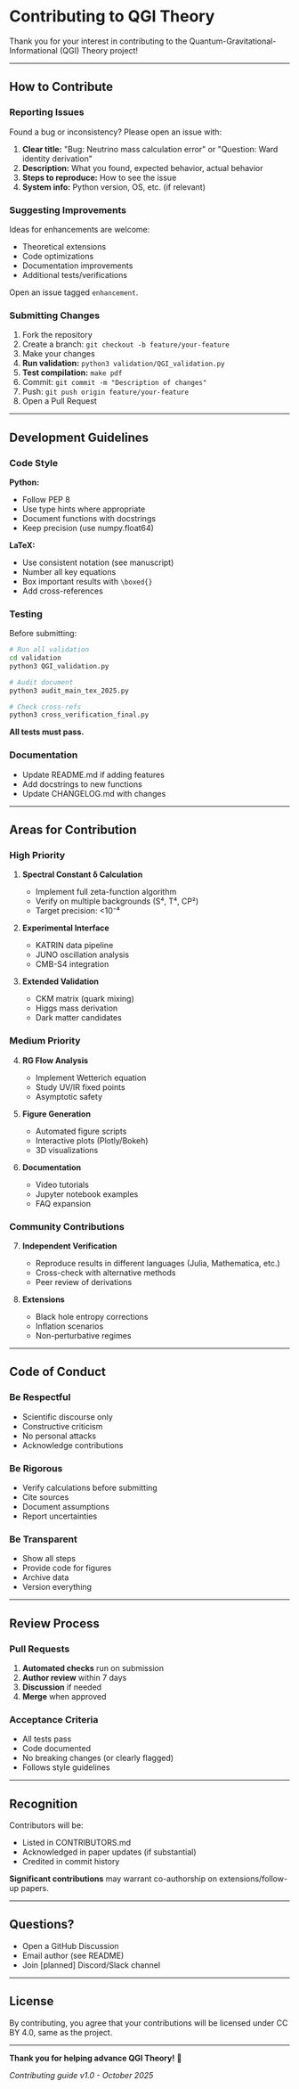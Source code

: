 # Contributing to QGI Theory

Thank you for your interest in contributing to the Quantum-Gravitational-Informational (QGI) Theory project!

---

## How to Contribute

### Reporting Issues

Found a bug or inconsistency? Please open an issue with:

1. **Clear title:** "Bug: Neutrino mass calculation error" or "Question: Ward identity derivation"
2. **Description:** What you found, expected behavior, actual behavior
3. **Steps to reproduce:** How to see the issue
4. **System info:** Python version, OS, etc. (if relevant)

### Suggesting Improvements

Ideas for enhancements are welcome:

- Theoretical extensions
- Code optimizations
- Documentation improvements
- Additional tests/verifications

Open an issue tagged `enhancement`.

### Submitting Changes

1. Fork the repository
2. Create a branch: `git checkout -b feature/your-feature`
3. Make your changes
4. **Run validation:** `python3 validation/QGI_validation.py`
5. **Test compilation:** `make pdf`
6. Commit: `git commit -m "Description of changes"`
7. Push: `git push origin feature/your-feature`
8. Open a Pull Request

---

## Development Guidelines

### Code Style

**Python:**
- Follow PEP 8
- Use type hints where appropriate
- Document functions with docstrings
- Keep precision (use numpy.float64)

**LaTeX:**
- Use consistent notation (see manuscript)
- Number all key equations
- Box important results with `\boxed{}`
- Add cross-references

### Testing

Before submitting:

```bash
# Run all validation
cd validation
python3 QGI_validation.py

# Audit document
python3 audit_main_tex_2025.py

# Check cross-refs
python3 cross_verification_final.py
```

**All tests must pass.**

### Documentation

- Update README.md if adding features
- Add docstrings to new functions
- Update CHANGELOG.md with changes

---

## Areas for Contribution

### High Priority

1. **Spectral Constant δ Calculation**
   - Implement full zeta-function algorithm
   - Verify on multiple backgrounds (S⁴, T⁴, CP²)
   - Target precision: <10⁻⁴

2. **Experimental Interface**
   - KATRIN data pipeline
   - JUNO oscillation analysis
   - CMB-S4 integration

3. **Extended Validation**
   - CKM matrix (quark mixing)
   - Higgs mass derivation
   - Dark matter candidates

### Medium Priority

4. **RG Flow Analysis**
   - Implement Wetterich equation
   - Study UV/IR fixed points
   - Asymptotic safety

5. **Figure Generation**
   - Automated figure scripts
   - Interactive plots (Plotly/Bokeh)
   - 3D visualizations

6. **Documentation**
   - Video tutorials
   - Jupyter notebook examples
   - FAQ expansion

### Community Contributions

7. **Independent Verification**
   - Reproduce results in different languages (Julia, Mathematica, etc.)
   - Cross-check with alternative methods
   - Peer review of derivations

8. **Extensions**
   - Black hole entropy corrections
   - Inflation scenarios
   - Non-perturbative regimes

---

## Code of Conduct

### Be Respectful

- Scientific discourse only
- Constructive criticism
- No personal attacks
- Acknowledge contributions

### Be Rigorous

- Verify calculations before submitting
- Cite sources
- Document assumptions
- Report uncertainties

### Be Transparent

- Show all steps
- Provide code for figures
- Archive data
- Version everything

---

## Review Process

### Pull Requests

1. **Automated checks** run on submission
2. **Author review** within 7 days
3. **Discussion** if needed
4. **Merge** when approved

### Acceptance Criteria

- All tests pass
- Code documented
- No breaking changes (or clearly flagged)
- Follows style guidelines

---

## Recognition

Contributors will be:

- Listed in CONTRIBUTORS.md
- Acknowledged in paper updates (if substantial)
- Credited in commit history

**Significant contributions** may warrant co-authorship on extensions/follow-up papers.

---

## Questions?

- Open a GitHub Discussion
- Email author (see README)
- Join [planned] Discord/Slack channel

---

## License

By contributing, you agree that your contributions will be licensed under CC BY 4.0, same as the project.

---

**Thank you for helping advance QGI Theory!** 🙏

*Contributing guide v1.0 - October 2025*


